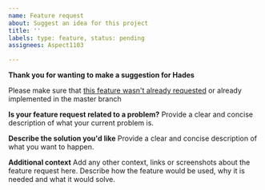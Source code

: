 ```yaml
---
name: Feature request
about: Suggest an idea for this project
title: ''
labels: type: feature, status: pending
assignees: Aspect1103

---
```


**Thank you for wanting to make a suggestion for Hades**

Please make sure that [this feature wasn't already requested][issue search] or
already implemented in the master branch

[issue search]: https://github.com/Aspect1103/Hades/issues?q=is%3Aissue+is%3Aopen+

**Is your feature request related to a problem?**
Provide a clear and concise description of what your current problem is.

**Describe the solution you'd like**
Provide a clear and concise description of what you want to happen.

**Additional context**
Add any other context, links or screenshots about the feature request here.
Describe how the feature would be used, why it is needed and what it would solve.
